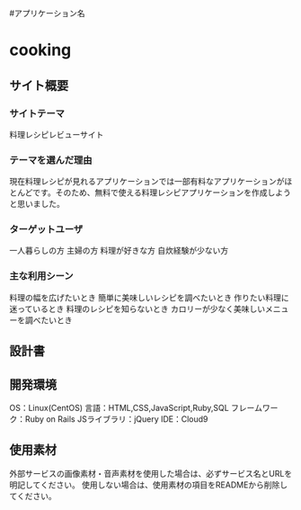  #アプリケーション名
 # cooking

## サイト概要
### サイトテーマ
料理レシピレビューサイト

### テーマを選んだ理由
現在料理レシピが見れるアプリケーションでは一部有料なアプリケーションがほとんどです。そのため、無料で使える料理レシピアプリケーションを作成しようと思いました。

### ターゲットユーザ
 一人暮らしの方
 主婦の方
 料理が好きな方
 自炊経験が少ない方

### 主な利用シーン
 料理の幅を広げたいとき
 簡単に美味しいレシピを調べたいとき
 作りたい料理に迷っているとき
 料理のレシピを知らないとき
 カロリーが少なく美味しいメニューを調べたいとき


## 設計書


## 開発環境
 OS：Linux(CentOS)
 言語：HTML,CSS,JavaScript,Ruby,SQL
 フレームワーク：Ruby on Rails
 JSライブラリ：jQuery
 IDE：Cloud9

## 使用素材
 外部サービスの画像素材・音声素材を使用した場合は、必ずサービス名とURLを明記してください。
 使用しない場合は、使用素材の項目をREADMEから削除してください。
